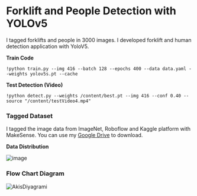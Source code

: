 # Forklift and People Detection with YOLOv5

I tagged forklifts and people in 3000 images. I developed forklift and human detection application with YoloV5.

**Train Code**
```
!python train.py --img 416 --batch 128 --epochs 400 --data data.yaml --weights yolov5s.pt --cache
```
**Test Detection (Video)**
```
!python detect.py --weights /content/best.pt --img 416 --conf 0.40 --source "/content/testVideo4.mp4"
```

### Tagged Dataset

I tagged the image data from ImageNet, Roboflow and Kaggle platform with MakeSense. You can use my  [Google Drive](https://drive.google.com/file/d/1b5-plGXRc4u5CjxOvDp3xEuAdsyA1eRs/view?usp=sharing) to download.

**Data Distribution**

 ![image](https://user-images.githubusercontent.com/48186387/235375937-7ae9f4dc-501c-4037-8678-60f9116e64c4.png)

### Flow Chart Diagram
![AkisDiyagrami](https://user-images.githubusercontent.com/48186387/235375838-95dd3210-bbdc-4d07-9a80-fe2892fe9b93.jpg)



